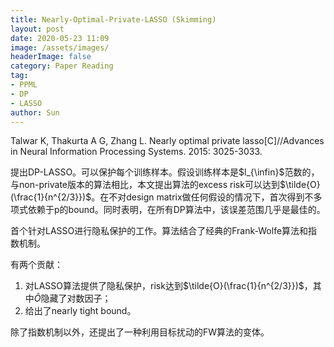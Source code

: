 ```yaml
---
title: Nearly-Optimal-Private-LASSO (Skimming)
layout: post
date: 2020-05-23 11:09
image: /assets/images/
headerImage: false
category: Paper Reading
tag:
- PPML
- DP
- LASSO
author: Sun
---
```


Talwar K, Thakurta A G, Zhang L. Nearly optimal private lasso[C]//Advances in Neural Information Processing Systems. 2015: 3025-3033.

提出DP-LASSO。可以保护每个训练样本。假设训练样本是$l_{\infin}$范数的，与non-private版本的算法相比，本文提出算法的excess risk可以达到$\tilde{O}(\frac{1}{n^{2/3}})$。在不对design matrix做任何假设的情况下，首次得到不多项式依赖于p的bound。同时表明，在所有DP算法中，该误差范围几乎是最佳的。

<!--more-->

首个针对LASSO进行隐私保护的工作。算法结合了经典的Frank-Wolfe算法和指数机制。

有两个贡献：

1. 对LASSO算法提供了隐私保护，risk达到$\tilde{O}(\frac{1}{n^{2/3}})$，其中$\tilde{O}$隐藏了对数因子；
2. 给出了nearly tight bound。 



除了指数机制以外，还提出了一种利用目标扰动的FW算法的变体。